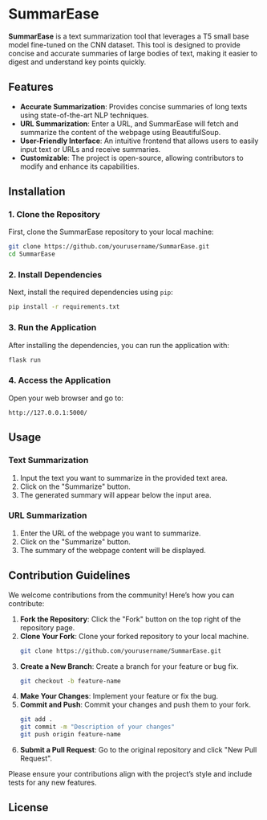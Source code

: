 # SummarEase

**SummarEase** is a text summarization tool that leverages a T5 small base model fine-tuned on the CNN dataset. This tool is designed to provide concise and accurate summaries of large bodies of text, making it easier to digest and understand key points quickly.

## Features

- **Accurate Summarization**: Provides concise summaries of long texts using state-of-the-art NLP techniques.
- **URL Summarization**: Enter a URL, and SummarEase will fetch and summarize the content of the webpage using BeautifulSoup.
- **User-Friendly Interface**: An intuitive frontend that allows users to easily input text or URLs and receive summaries.
- **Customizable**: The project is open-source, allowing contributors to modify and enhance its capabilities.

## Installation

### 1. Clone the Repository

First, clone the SummarEase repository to your local machine:

```bash
git clone https://github.com/yourusername/SummarEase.git
cd SummarEase
```

### 2. Install Dependencies

Next, install the required dependencies using `pip`:

```bash
pip install -r requirements.txt
```

### 3. Run the Application

After installing the dependencies, you can run the application with:

```bash
flask run
```

### 4. Access the Application

Open your web browser and go to:

```
http://127.0.0.1:5000/
```

## Usage

### Text Summarization

1. Input the text you want to summarize in the provided text area.
2. Click on the "Summarize" button.
3. The generated summary will appear below the input area.

### URL Summarization

1. Enter the URL of the webpage you want to summarize.
2. Click on the "Summarize" button.
3. The summary of the webpage content will be displayed.

## Contribution Guidelines

We welcome contributions from the community! Here’s how you can contribute:

1. **Fork the Repository**: Click the "Fork" button on the top right of the repository page.
2. **Clone Your Fork**: Clone your forked repository to your local machine.
   ```bash
   git clone https://github.com/yourusername/SummarEase.git
   ```
3. **Create a New Branch**: Create a branch for your feature or bug fix.
   ```bash
   git checkout -b feature-name
   ```
4. **Make Your Changes**: Implement your feature or fix the bug.
5. **Commit and Push**: Commit your changes and push them to your fork.
   ```bash
   git add .
   git commit -m "Description of your changes"
   git push origin feature-name
   ```
6. **Submit a Pull Request**: Go to the original repository and click "New Pull Request".

Please ensure your contributions align with the project’s style and include tests for any new features.

## License



